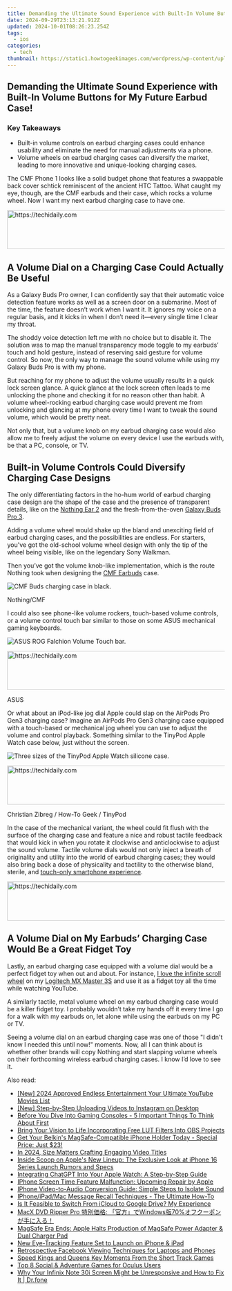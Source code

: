 ```yaml
---
title: Demanding the Ultimate Sound Experience with Built-In Volume Buttons for My Future Earbud Case!
date: 2024-09-29T23:13:21.912Z
updated: 2024-10-01T08:26:23.254Z
tags:
  - ios
categories:
  - tech
thumbnail: https://static1.howtogeekimages.com/wordpress/wp-content/uploads/2024/07/an-earbud-case-highlighting-the-volume-wheel.jpg
---
```


## Demanding the Ultimate Sound Experience with Built-In Volume Buttons for My Future Earbud Case!

### Key Takeaways

* Built-in volume controls on earbud charging cases could enhance usability and eliminate the need for manual adjustments via a phone.
* Volume wheels on earbud charging cases can diversify the market, leading to more innovative and unique-looking charging cases.

 The CMF Phone 1 looks like a solid budget phone that features a swappable back cover schtick reminiscent of the ancient HTC Tattoo. What caught my eye, though, are the CMF earbuds and their case, which rocks a volume wheel. Now I want my next earbud charging case to have one.

<!-- affiliate ads begin -->
<a href="https://appsumo.8odi.net/c/5597632/2068417/7443" target="_top" id="2068417">
  <img src="//a.impactradius-go.com/display-ad/7443-2068417" border="0" alt="https://techidaily.com" width="728" height="90"/>
</a>
<img height="0" width="0" src="https://appsumo.8odi.net/i/5597632/2068417/7443" style="position:absolute;visibility:hidden;" border="0" />
<!-- affiliate ads end -->

##  A Volume Dial on a Charging Case Could Actually Be Useful

 As a Galaxy Buds Pro owner, I can confidently say that their automatic voice detection feature works as well as a screen door on a submarine. Most of the time, the feature doesn’t work when I want it. It ignores my voice on a regular basis, and it kicks in when I don’t need it—every single time I clear my throat.

 The shoddy voice detection left me with no choice but to disable it. The solution was to map the manual transparency mode toggle to my earbuds’ touch and hold gesture, instead of reserving said gesture for volume control. So now, the only way to manage the sound volume while using my Galaxy Buds Pro is with my phone.

 But reaching for my phone to adjust the volume usually results in a quick lock screen glance. A quick glance at the lock screen often leads to me unlocking the phone and checking it for no reason other than habit. A volume wheel-rocking earbud charging case would prevent me from unlocking and glancing at my phone every time I want to tweak the sound volume, which would be pretty neat.

 Not only that, but a volume knob on my earbud charging case would also allow me to freely adjust the volume on every device I use the earbuds with, be that a PC, console, or TV.

##  Built-in Volume Controls Could Diversify Charging Case Designs

 The only differentiating factors in the ho-hum world of earbud charging case design are the shape of the case and the presence of transparent details, like on the [Nothing Ear 2](https://tech-revival.techidaily.com/1722140060602-ais-influence-on-transforming-dreams-into-tangible-outcomes-discover-how/) and the fresh-from-the-oven [Galaxy Buds Pro 3](https://iphone-unlock.techidaily.com/in-2024-how-to-unlock-apple-iphone-15-pro-without-passcode-or-face-id-drfone-by-drfone-ios/).

 Adding a volume wheel would shake up the bland and unexciting field of earbud charging cases, and the possibilities are endless. For starters, you've got the old-school volume wheel design with only the tip of the wheel being visible, like on the legendary Sony Walkman.

 Then you’ve got the volume knob-like implementation, which is the route Nothing took when designing the [CMF Earbuds](https://cmf.tech/pages/buds) case.

![CMF Buds charging case in black.](https://static1.howtogeekimages.com/wordpress/wp-content/uploads/2024/07/cmf-buds.png) 

Nothing/CMF

 I could also see phone-like volume rockers, touch-based volume controls, or a volume control touch bar similar to those on some ASUS mechanical gaming keyboards.

![ASUS ROG Falchion Volume Touch bar.](https://static1.howtogeekimages.com/wordpress/wp-content/uploads/2024/07/asus-rog-falchion-volume-touch-bar.jpg) 

<!-- affiliate ads begin -->
<a href="https://unicoeye.pxf.io/c/5597632/2148774/18498" target="_top" id="2148774">
  <img src="//a.impactradius-go.com/display-ad/18498-2148774" border="0" alt="https://techidaily.com" width="728" height="90"/>
</a>
<img height="0" width="0" src="https://unicoeye.pxf.io/i/5597632/2148774/18498" style="position:absolute;visibility:hidden;" border="0" />
<!-- affiliate ads end -->

ASUS

 Or what about an iPod-like jog dial Apple could slap on the AirPods Pro Gen3 charging case? Imagine an AirPods Pro Gen3 charging case equipped with a touch-based or mechanical jog wheel you can use to adjust the volume and control playback. Something similar to the TinyPod Apple Watch case below, just without the screen.

![Three sizes of the TinyPod Apple Watch silicone case.](https://static1.howtogeekimages.com/wordpress/wp-content/uploads/2024/07/tinypod-apple-watch-silicone-case-all-sizes.jpg) 

<!-- affiliate ads begin -->
<a href="https://appsumo.8odi.net/c/5597632/2075461/7443" target="_top" id="2075461">
  <img src="//a.impactradius-go.com/display-ad/7443-2075461" border="0" alt="https://techidaily.com" width="728" height="90"/>
</a>
<img height="0" width="0" src="https://appsumo.8odi.net/i/5597632/2075461/7443" style="position:absolute;visibility:hidden;" border="0" />
<!-- affiliate ads end -->

Christian Zibreg / How-To Geek / TinyPod

 In the case of the mechanical variant, the wheel could fit flush with the surface of the charging case and feature a nice and robust tactile feedback that would kick in when you rotate it clockwise and anticlockwise to adjust the sound volume. Tactile volume dials would not only inject a breath of originality and utility into the world of earbud charging cases; they would also bring back a dose of physicality and tactility to the otherwise bland, sterile, and [touch-only smartphone experience](https://facebook-record-videos.techidaily.com/updated-in-2024-beam-your-content-upward-perfecting-youtube-seo-techniques/).

<!-- affiliate ads begin -->
<a href="https://appsumo.8odi.net/c/5597632/2068411/7443" target="_top" id="2068411">
  <img src="//a.impactradius-go.com/display-ad/7443-2068411" border="0" alt="https://techidaily.com" width="728" height="90"/>
</a>
<img height="0" width="0" src="https://appsumo.8odi.net/i/5597632/2068411/7443" style="position:absolute;visibility:hidden;" border="0" />
<!-- affiliate ads end -->

##  A Volume Dial on My Earbuds’ Charging Case Would Be a Great Fidget Toy

 Lastly, an earbud charging case equipped with a volume dial would be a perfect fidget toy when out and about. For instance, [I love the infinite scroll wheel](https://screen-mirror.techidaily.com/guide-to-mirror-your-itel-s23-to-other-android-devices-drfone-by-drfone-android/) on my [Logitech MX Master 3S](https://www.amazon.com/Logitech-MX-Master-3S-Graphite/dp/B09HM94VDS/?tag=hotoge-20&ascsubtag=UUhtgUeUpU2004274&asc%5Frefurl=https%3A%2F%2Fwww.howtogeek.com%2Fi-want-a-volume-wheel-on-my-next-earbud-charging-case%2F&asc%5Fcampaign=Evergreen) and use it as a fidget toy all the time while watching YouTube.

 A similarly tactile, metal volume wheel on my earbud charging case would be a killer fidget toy. I probably wouldn’t take my hands off it every time I go for a walk with my earbuds on, let alone while using the earbuds on my PC or TV.

 Seeing a volume dial on an earbud charging case was one of those "I didn't know I needed this until now!" moments. Now, all I can think about is whether other brands will copy Nothing and start slapping volume wheels on their forthcoming wireless earbud charging cases. I know I’d love to see it.

<ins class="adsbygoogle"
     style="display:block"
     data-ad-format="autorelaxed"
     data-ad-client="ca-pub-7571918770474297"
     data-ad-slot="1223367746"></ins>

<ins class="adsbygoogle"
     style="display:block"
     data-ad-client="ca-pub-7571918770474297"
     data-ad-slot="8358498916"
     data-ad-format="auto"
     data-full-width-responsive="true"></ins>

<span class="atpl-alsoreadstyle">Also read:</span>
<div><ul>
<li><a href="https://facebook-video-footage.techidaily.com/new-2024-approved-endless-entertainment-your-ultimate-youtube-movies-list/"><u>[New] 2024 Approved Endless Entertainment Your Ultimate YouTube Movies List</u></a></li>
<li><a href="https://instagram-clips.techidaily.com/new-step-by-step-uploading-videos-to-instagram-on-desktop/"><u>[New] Step-by-Step Uploading Videos to Instagram on Desktop</u></a></li>
<li><a href="https://technical-tips.techidaily.com/before-you-dive-into-gaming-consoles-5-important-things-to-think-about-first/"><u>Before You Dive Into Gaming Consoles - 5 Important Things To Think About First</u></a></li>
<li><a href="https://extra-hints.techidaily.com/bring-your-vision-to-life-incorporating-free-lut-filters-into-obs-projects/"><u>Bring Your Vision to Life Incorporating Free LUT Filters Into OBS Projects</u></a></li>
<li><a href="https://os-tips.techidaily.com/get-your-belkins-magsafe-compatible-iphone-holder-today-special-price-just-23/"><u>Get Your Belkin's MagSafe-Compatible iPhone Holder Today - Special Price: Just $23!</u></a></li>
<li><a href="https://youtube-webster.techidaily.com/24-size-matters-crafting-engaging-video-titles/"><u>In 2024, Size Matters Crafting Engaging Video Titles</u></a></li>
<li><a href="https://os-tips.techidaily.com/inside-scoop-on-apples-new-lineup-the-exclusive-look-at-iphone-16-series-launch-rumors-and-specs/"><u>Inside Scoop on Apple's New Lineup: The Exclusive Look at iPhone 16 Series Launch Rumors and Specs</u></a></li>
<li><a href="https://os-tips.techidaily.com/integrating-chatgpt-into-your-apple-watch-a-step-by-step-guide/"><u>Integrating ChatGPT Into Your Apple Watch: A Step-by-Step Guide</u></a></li>
<li><a href="https://os-tips.techidaily.com/iphone-screen-time-feature-malfunction-upcoming-repair-by-apple/"><u>IPhone Screen Time Feature Malfunction: Upcoming Repair by Apple</u></a></li>
<li><a href="https://os-tips.techidaily.com/iphone-video-to-audio-conversion-guide-simple-steps-to-isolate-sound/"><u>IPhone Video-to-Audio Conversion Guide: Simple Steps to Isolate Sound</u></a></li>
<li><a href="https://os-tips.techidaily.com/iphoneipadmac-message-recall-techniques-the-ultimate-how-to/"><u>IPhone/iPad/Mac Message Recall Techniques - The Ultimate How-To</u></a></li>
<li><a href="https://os-tips.techidaily.com/is-it-feasible-to-switch-from-icloud-to-google-drive-my-experience/"><u>Is It Feasible to Switch From iCloud to Google Drive? My Experience</u></a></li>
<li><a href="https://some-approaches.techidaily.com/macx-dvd-ripper-pro-windows70/"><u>MacX DVD Ripper Pro 特別価格: 「官方」でWindows版70%オフクーポンが手に入る！</u></a></li>
<li><a href="https://os-tips.techidaily.com/magsafe-era-ends-apple-halts-production-of-magsafe-power-adapter-and-dual-charger-pad/"><u>MagSafe Era Ends: Apple Halts Production of MagSafe Power Adapter & Dual Charger Pad</u></a></li>
<li><a href="https://os-tips.techidaily.com/new-eye-tracking-feature-set-to-launch-on-iphone-and-ipad/"><u>New Eye-Tracking Feature Set to Launch on iPhone & iPad</u></a></li>
<li><a href="https://facebook-video-content.techidaily.com/retrospective-facebook-viewing-techniques-for-laptops-and-phones/"><u>Retrospective Facebook Viewing Techniques for Laptops and Phones</u></a></li>
<li><a href="https://extra-resources.techidaily.com/speed-kings-and-queens-key-moments-from-the-short-track-games/"><u>Speed Kings and Queens Key Moments From the Short Track Games</u></a></li>
<li><a href="https://extra-hints.techidaily.com/top-8-social-and-adventure-games-for-oculus-users/"><u>Top 8 Social & Adventure Games for Oculus Users</u></a></li>
<li><a href="https://howto.techidaily.com/why-your-infinix-note-30i-screen-might-be-unresponsive-and-how-to-fix-it-drfone-by-drfone-fix-android-problems-fix-android-problems/"><u>Why Your Infinix Note 30i Screen Might be Unresponsive and How to Fix It | Dr.fone</u></a></li>
</ul></div>

